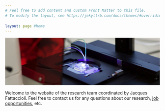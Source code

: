 ```yaml
---
# Feel free to add content and custom Front Matter to this file.
# To modify the layout, see https://jekyllrb.com/docs/themes/#overriding-theme-defaults

layout: page #home
---
```


![cropped-img_0571.jpg](./assets/images/cropped-img_0571.jpg)

Welcome to the website of the research team coordinated by Jacques Fattaccioli. Feel free to contact us for any questions about our research, [job opportunities](https://fattaccioli.github.io/positions), etc.
